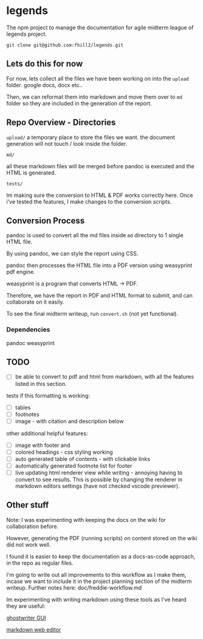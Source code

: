 # legends

The npm project to manage the documentation for agile midterm league of legends project.

`git clone git@github.com:fhill2/legends.git`

## Lets do this for now

For now, lets collect all the files we have been working on into the `upload` folder. google docs, docx etc..

Then, we can reformat them into markdown and move them over to `md` folder so they are included in the generation of the report.

## Repo Overview - Directories

`upload/`
a temporary place to store the files we want.
the document generation will not touch / look inside the folder.

`md/`

all these markdown files will be merged before pandoc is executed and the HTML is generated.

`tests/`

Im making sure the conversion to HTML & PDF works correctly here.
Once i've tested the features, I make changes to the conversion scripts.

## Conversion Process

pandoc is used to convert all the md files inside `md` directory to 1 single HTML file.

By using pandoc, we can style the report using CSS.

pandoc then processes the HTML file into a PDF version using weasyprint pdf engine.

weasyprint is a program that converts HTML -> PDF.

Therefore, we have the report in PDF and HTML format to submit, and can collaborate on it easily.

To see the final midterm writeup, run `convert.sh` (not yet functional).

### Dependencies

pandoc
weasyprint

## TODO

- [ ] be able to convert to pdf and html from markdown, with all the features listed in this section.

tests if this formatting is working:

- [ ] tables
- [ ] footnotes
- [ ] image - with citation and description below

other additional helpful features:

- [ ] image with footer and
- [ ] colored headings - css styling working
- [ ] auto generated table of contents - with clickable links
- [ ] automatically generated footnote list for footer
- [ ] live updating html renderer view while writing - annoying having to convert to see results. This is possible by changing the renderer in markdown editors settings (have not checked vscode previewer).

## Other stuff

Note: I was experimenting with keeping the docs on the wiki for collaboration before.

However, generating the PDF (running scripts) on content stored on the wiki did not work well.

I found it is easier to keep the documentation as a docs-as-code approach, in the repo as regular files.

I'm going to write out all improvements to this workflow as I make them, incase we want to include it in the project planning section of the midterm writeup.
Further notes here: doc/freddie-workflow.md

Im experimenting with writing markdown using these tools as I've heard they are useful:

[ghostwriter GUI](https://ghostwriter.kde.org/)

[markdown web editor](https://dillinger.io/)
